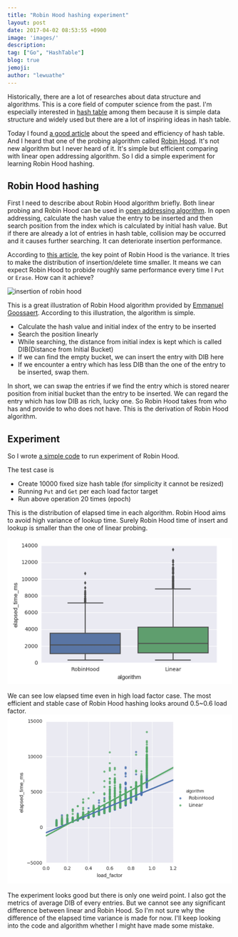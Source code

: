 ```yaml
---
title: "Robin Hood hashing experiment"
layout: post
date: 2017-04-02 08:53:55 +0900
image: 'images/'
description:
tag: ["Go", "HashTable"]
blog: true
jemoji:
author: "lewuathe"
---
```


Historically, there are a lot of researches about data structure and algorithms. This is a core field of computer science from the past. I'm especially interested in [hash table](https://en.wikipedia.org/wiki/Hash_table) among them because it is simple data structure and widely used but there are a lot of inspiring ideas in hash table.

Today I found [a good article](https://probablydance.com/2017/02/26/i-wrote-the-fastest-hashtable/) about the speed and efficiency of hash table. And I heard that one of the probing algorithm called [Robin Hood](http://codecapsule.com/2013/11/11/robin-hood-hashing/). It's not new algorithm but I never heard of it. It's simple but efficient comparing with linear open addressing algorithm. So I did a simple experiment for learning Robin Hood hashing.

## Robin Hood hashing

First I need to describe about Robin Hood algorithm briefly. Both linear probing and Robin Hood can be used in [open addressing algorithm](https://en.wikipedia.org/wiki/Open_addressing). In open addressing, calculate the hash value the entry to be inserted and then search position from the index which is calculated by initial hash value. But if there are already a lot of entries in hash table, collision may be occurred and it causes further searching. It can deteriorate insertion performance.

According to [this article](https://www.sebastiansylvan.com/post/robin-hood-hashing-should-be-your-default-hash-table-implementation/), the key point of Robin Hood is the variance. It tries to make the distribution of insertion/delete time smaller. It means we can expect Robin Hood to probide roughly same performance every time I `Put` or `Erase`.  How can it achieve?

![insertion of robin hood](http://codecapsule.com/wp-content/uploads/2013/11/robin-hood-hashing-web.jpg)

This is a great illustration of Robin Hood algorithm provided by [Emmanuel Goossaert](http://codecapsule.com/2013/11/11/robin-hood-hashing/). According to this illustration, the algorithm is simple.

- Calculate the hash value and initial index of the entry to be inserted
- Search the position linearly
- While searching, the distance from initial index is kept which is called DIB(Distance from Initial Bucket)
- If we can find the empty bucket, we can insert the entry with DIB here
- If we encounter a entry which has less DIB than the one of the entry to be inserted, swap them.

In short, we can swap the entries if we find the entry which is stored nearer position from initial bucket than the entry to be inserted. We can regard the entry which has low DIB as rich, lucky one. So Robin Hood takes from who has and provide to who does not have. This is the derivation of Robin Hood algorithm.

## Experiment

So I wrote [a simple code](https://github.com/Lewuathe/robinhood) to run experiment of Robin Hood.

The test case is
- Create 10000 fixed size hash table (for simplicity it cannot be resized)
- Running `Put` and `Get` per each load factor target
- Run above operation 20 times (epoch)

This is the distribution of elapsed time in each algorithm. Robin Hood aims to avoid high variance
of lookup time. Surely Robin Hood time of insert and lookup is smaller than the one of linear probing.

![Elapsed time distribution](https://github.com/Lewuathe/robinhood/blob/master/image/elapsed_time_ms_distribution.png?raw=true)

We can see low elapsed time even in high load factor case. The most efficient and stable case of
Robin Hood hashing looks around 0.5~0.6 load factor.
![Elapsed time distribution](https://github.com/Lewuathe/robinhood/blob/master/image/elapsed_time_vs_load_factor.png?raw=true)

The experiment looks good but there is only one weird point. I also got the metrics of average DIB of every entries. But we cannot see any significant difference between linear and Robin Hood. So I'm not sure why the difference of the elapsed time variance is made for now. I'll keep looking into the code and algorithm whether I might have made some mistake.
